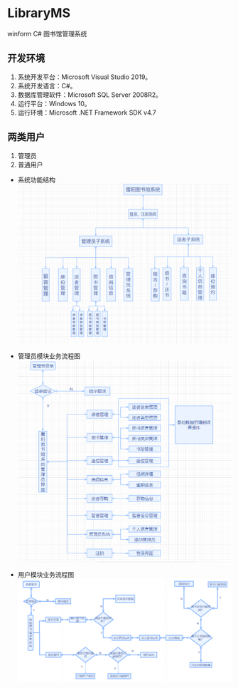# LibraryMS
winform C# 图书馆管理系统
## 开发环境
1. 系统开发平台：Microsoft Visual Studio 2019。
2. 系统开发语言：C#。
3. 数据库管理软件：Microsoft SQL Server 2008R2。
4. 运行平台：Windows 10。
5. 运行环境：Microsoft .NET Framework SDK v4.7

## 两类用户
1. 管理员
2. 普通用户

+ 系统功能结构
![image](https://github.com/ultraman-agul/LibraryMS/blob/master/LibraryMS/image/System.png)

+ 管理员模块业务流程图
![image](https://github.com/ultraman-agul/LibraryMS/blob/master/LibraryMS/image/Admin.png)

+ 用户模块业务流程图
![image](https://github.com/ultraman-agul/LibraryMS/blob/master/LibraryMS/image/Users.png)
